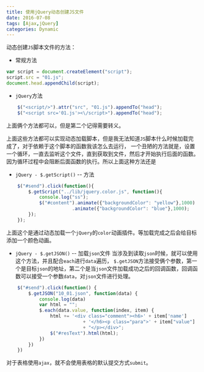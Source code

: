 ```yaml
---
title: 使用jQuery动态创建JS文件
date: 2016-07-08
tags: [Ajax,jQuery]
categories: Dynamic
---
```


动态创建`JS`脚本文件的方法：

- 常规方法

```javascript
var script = document.createElement("script");
script.src = "01.js";
document.head.appendChild(script);
```

- `jQuery`方法

```javascript
    $("<script/>").attr("src", "01.js").appendTo("head");
    $("<script src='01.js'><\/script>").appendTo("head");
```

上面俩个方法都可以，但是第二个记得需要转义。

上面这些方法都可以实现动态加载脚本，但是我无法知道`JS`脚本什么时候加载完成了，对于依赖于这个脚本的函数我该怎么去运行，
一个丑陋的方法就是，设置一个循环，一直去监听这个文件，直到获取到文件，然后才开始执行后面的函数。
因为循环过程中会阻断后面函数的执行。所以上面这种方法还是

- `jQuery - $.getScript()` -- 方法 

```javascript
    $("#send").click(function(){
        $.getScript("../lib/jquery.color.js", function(){
            console.log("ss");
            $("#content").animate({"backgroundColor": "yellow"},1000)
                        .animate({"backgroundColor": "blue"},1000);
        });
    });
```

上面这个是通过动态加载一个`jQuery`的`color`动画插件。等加载完成之后会给目标添加一个颜色动画。

- `jQuery - $.getJSON()` -- 加载`json`文件
当涉及到读取`json`时候，就可以使用这个方法，并且配合`each`进行`data`遍历，
`$.getJSON`方法接受俩个参数，第一个是目标`json`的地址，第二个是当`json`文件加载成功之后的回调函数，回调函数可以接受一个参数`data`，对`json`文件进行处理。

```javascript
    $("#send").click(function() {
        $.getJSON("10_01.json", function(data) {
            console.log(data)
            var html = "";
            $.each(data.value, function(index, item) {
                html += '<div class="comment"><h6>' + item['name'] 
                            + '</h6><p class="para">' + item["value"] 
                            + "</p></div>";
                $("#resText").html(html);
            })
        })
    })
```

对于表格使用`ajax`，就不会使用表格的默认提交方式`submit`。